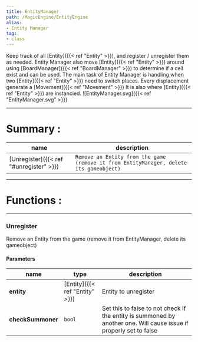 ```yaml
---
title: EntityManager
path: /MagicEngine/EntityEngine
alias: 
- Entity Manager
tag: 
- class
---
```

Keep track of all [Entity]({{< ref "Entity" >}}), and register / unregister them as needed.
Entity Manager also move [Entity]({{< ref "Entity" >}}) around using [BoardManager]({{< ref "BoardManager" >}}) to determine if a cell exist and can be used. The main task of Entity Manager is handling when two [Entity]({{< ref "Entity" >}}) need to switch places.
Every displacement generate a [Movement]({{< ref "Movement" >}})
It is also where [Entity]({{< ref "Entity" >}}) are instancied.
![EntityManager.svg]({{< ref "EntityManager.svg" >}})

---
# Summary :
name|description
----|----
[Unregister]({{< ref "#unregister" >}}) | `Remove an Entity from the game (remove it from EntityManager, delete its gameobject)`

---
# Functions :

---
### Unregister
Remove an Entity from the game (remove it from EntityManager, delete its gameobject)

#### Parameters
name|type|description
-----|-----|-----
**entity**|[Entity]({{< ref "Entity" >}})|Entity to unregister
**checkSummoner**|`bool`|Set this to false to not check if the entity is summoned by another one. Will cause issue if properly set to false
